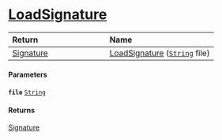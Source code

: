 # [LoadSignature](./ImageLoader--LoadSignature.md)



| <span>Return&nbsp;&nbsp;&nbsp;&nbsp;&nbsp;&nbsp;&nbsp;&nbsp;&nbsp;&nbsp;&nbsp;&nbsp;&nbsp;&nbsp;&nbsp;&nbsp;&nbsp;&nbsp;&nbsp;&nbsp;&nbsp;&nbsp;&nbsp;&nbsp;&nbsp;&nbsp;&nbsp;&nbsp;&nbsp;&nbsp;</span> | Name | 
| :--- | :--- | 
| [Signature](./../../Signature.md) | [LoadSignature](./ImageLoader--LoadSignature.md) ([`String`](https://docs.microsoft.com/en-us/dotnet/api/System.String) file) | 


#### Parameters
**`file`**  [`String`](https://docs.microsoft.com/en-us/dotnet/api/System.String)<br>
#### Returns
[Signature](./../../Signature.md)<br>
